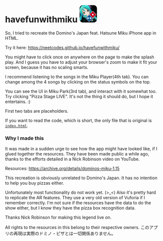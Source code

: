 # havefunwithmiku  ![](https://raw.githubusercontent.com/neetcodes/havefunwithmiku/main/favicon.ico)

So, I tried to recreate the Domino's Japan feat. Hatsune Miku iPhone app in HTML.

Try it here:
https://neetcodes.github.io/havefunwithmiku/

You might have to click once on anywhere on the page to make the splash play. And I guess you have to adjust your browser's zoom to make it fit your screen, because it has no scaling smarts.

I recommend listening to the songs in the Miku Player(4th tab). You can change among the 4 songs by clicking on the status symbols on the top.

You can see the UI in Miku Park(3rd tab), and interact with it somewhat too. Try clicking "Pizza Stage LIVE". It's not the thing it should do, but I hope it entertains. :)

First two tabs are placeholders.

If you want to read the code, which is short, the only file that is original is [`index.html`](https://github.com/neetcodes/havefunwithmiku/blob/main/index.html).

### Why I made this

It was made in a sudden urge to see how the app might have looked like, if I glued together the resources. They have been made public a while ago, thanks to the efforts detailed in a Nick Robinson video on YouTube.

Resources: https://archive.org/details/dominos-miku-1.15

This recreation is obviously unrelated to Domino's Japan. It has no intention to help you buy pizzas either. 

Unfortunately most functionality do not work yet. (>_<)
Also it's pretty hard to replicate the AR features. They use a very old version of Vuforia if I remember correctly. I'm not sure if the resources have the data to do the show either, but I know they have the pizza box recognition data.

Thanks Nick Robinson for making this legend live on.

All rights to the resources in this belong to their respective owners.
このアプリの再現は実際のドミノ・ピザとは一切関係ありません。
